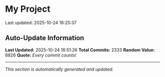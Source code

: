 # My Project


Last updated: 2025-10-24 16:25:37




































































































































































































































































































































































































































































































































































































































































































































































































































































































































































































































































































































































































































































































































































































































































































































































































































































































































































































































































































































































































































































































































































































































































































































































































































































































































































































































































































































































































































## Auto-Update Information

**Last Updated:** 2025-10-24 16:51:26
**Total Commits:** 2333
**Random Value:** 8826
**Quote:** _Every commit counts!_

---
_This section is automatically generated and updated._